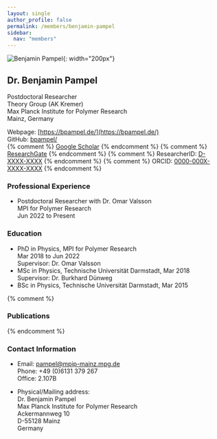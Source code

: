 ```yaml
---
layout: single
author_profile: false
permalink: /members/benjamin-pampel
sidebar:
  nav: "members"
---
```


![Benjamin Pampel]({{site.url}}/assets/images/BenjaminPampel.jpg){: width="200px"}

## Dr. Benjamin Pampel
Postdoctoral Researcher  
Theory Group (AK Kremer)  
Max Planck Institute for Polymer Research  
Mainz, Germany

Webpage: [https://bpampel.de/](https://bpampel.de/)  
GitHub: [bpampel/](https://github.com/bpampel/)  
{% comment %} [Google Scholar](https://scholar.google.nl/citations?user=XXXXXX)  {% endcomment %}
{% comment %} [ResearchGate](https://www.researchgate.net/profile/XXXXX)  {% endcomment %}
{% comment %} ResearcherID: [D-XXXX-XXXX](http://www.researcherid.com/rid/XXXXX)  {% endcomment %}
{% comment %} ORCID: [0000-000X-XXXX-XXXX](http://orcid.org/0000-000X-XXXX-XXXX)  {% endcomment %}

### Professional Experience
* Postdoctoral Researcher with Dr. Omar Valsson  
  MPI for Polymer Research  
  Jun 2022 to Present

### Education

* PhD in Physics, MPI for Polymer Research  
  Mar 2018 to Jun 2022  
  Supervisor: Dr. Omar Valsson
* MSc in Physics, Technische Universität Darmstadt, Mar 2018  
  Supervisor: Dr. Burkhard Dünweg  
* BSc in Physics, Technische Universität Darmstadt, Mar 2015  

{% comment %}
### Publications
{% endcomment %}

### Contact Information
* Email: [pampel@mpip-mainz.mpg.de](mailto:pampel@mpip-mainz.mpg.de)  
  Phone: +49 (0)6131 379 267  
  Office: 2.107B

* Physical/Mailing address:  
  Dr. Benjamin Pampel  
  Max Planck Institute for Polymer Research  
  Ackermannweg 10  
  D-55128 Mainz  
  Germany
